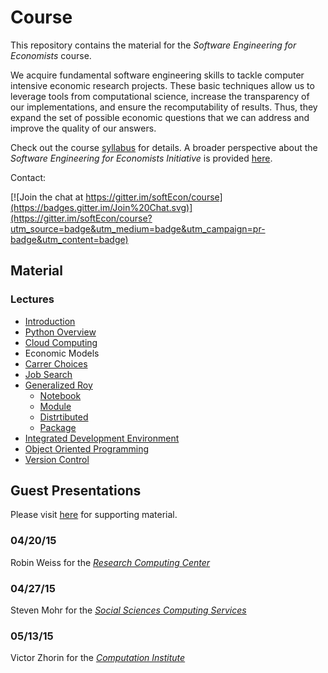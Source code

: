 # Course

This repository contains the material for the *Software Engineering for Economists* course. 

We acquire fundamental software engineering skills to tackle computer intensive economic research projects. These basic techniques allow us to leverage tools from computational science, increase the transparency of our implementations, and ensure the recomputability of results. Thus, they expand the set of possible economic questions
that we can address and improve the quality of our answers.

Check out the course [syllabus](https://github.com/softEcon/course/blob/master/syllabus.pdf) for details. A broader perspective about the *Software Engineering for Economists Initiative* is provided [here](http://slideviewer.herokuapp.com/github/softEcon/overview/blob/master/initiative.ipynb?create=1). 

Contact:

[![Join the chat at https://gitter.im/softEcon/course](https://badges.gitter.im/Join%20Chat.svg)](https://gitter.im/softEcon/course?utm_source=badge&utm_medium=badge&utm_campaign=pr-badge&utm_content=badge)

## Material

### Lectures
* [Introduction](http://slideviewer.herokuapp.com/github/softEcon/course/blob/master/initiative.ipynb?create=1#/)
* [Python Overview](http://nbviewer.ipython.org/github/softEcon/course/blob/master/lectures/python_overview/lecture.ipynb)
* [Cloud Computing](http://nbviewer.ipython.org/github/softEcon/course/blob/master/lectures/cloud_computing/lecture.ipynb)
* Economic Models
 * [Carrer Choices](http://nbviewer.ipython.org/github/softEcon/course/blob/master/lectures/economic_models/career_choices/lecture.ipynb)
 * [Job Search](http://nbviewer.ipython.org/github/softEcon/course/blob/master/lectures/economic_models/job_search/lecture.ipynb)
 * [Generalized Roy](http://nbviewer.ipython.org/github/grmToolbox/lectures/blob/master/model/lecture.ipynb)
   * [Notebook](http://nbviewer.ipython.org/github/grmToolbox/lectures/blob/master/notebook/lecture.ipynb) 
    * [Module](http://nbviewer.ipython.org/github/grmToolbox/lectures/blob/master/module/lecture.ipynb) 
    * [Distrtibuted](http://nbviewer.ipython.org/github/grmToolbox/lectures/blob/master/distributed/lecture.ipynb)
    * [Package](http://nbviewer.ipython.org/github/grmToolbox/lectures/blob/master/package/lecture.ipynb)
* [Integrated Development Environment](http://nbviewer.ipython.org/github/softEcon/course/blob/master/lectures/integrated_development_environment/lecture.ipynb) 
* [Object Oriented Programming](http://nbviewer.ipython.org/github/softEcon/course/blob/master/lectures/object_oriented_programming/lecture.ipynb) 
* [Version Control](http://nbviewer.ipython.org/github/softEcon/course/blob/master/lectures/version_control/lecture.ipynb) 

## Guest Presentations

Please visit [here](https://github.com/softEcon/course/tree/master/resource_centers) for supporting material.

### 04/20/15 

Robin Weiss for the [*Research Computing Center*](https://rcc.uchicago.edu/)

### 04/27/15 

Steven Mohr for the [*Social Sciences Computing Services*](https://sscs.uchicago.edu/)

### 05/13/15

Victor Zhorin for the [*Computation Institute*](https://www.ci.uchicago.edu/)
